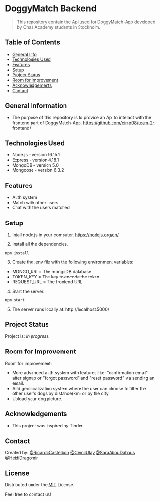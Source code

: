 # DoggyMatch Backend
> This repository contain the Api used for DoggyMatch-App developed by Chas Academy students in Stockholm.

## Table of Contents
* [General Info](#general-information)
* [Technologies Used](#technologies-used)
* [Features](#features)
* [Setup](#setup)
* [Project Status](#project-status)
* [Room for Improvement](#room-for-improvement)
* [Acknowledgements](#acknowledgements)
* [Contact](#contact)
<!-- * [License](#license) -->

## General Information
- The purpose of this repository is to provide an Api to interact with the frontend part of DoggyMatch-App. https://github.com/cimp08/team-2-frontend/

## Technologies Used
- Node.js - version 16.15.1
- Express - version 4.18.1
- MongoDB - version 5.0
- Mongoose - version 6.3.2

## Features
- Auth system
- Match with other users
- Chat with the users matched

## Setup
1. Intall node.js in your computer. https://nodejs.org/en/

2. Install all the dependencies.

```
npm install
```

3. Create the .env file with the following environment variables:
- MONGO_URI = The mongoDB database
- TOKEN_KEY = The key to encode the token
- REQUEST_URL = The frontend URL

4. Start the server. 

```
npm start
```

5. The server runs locally at: http://localhost:5000/

## Project Status
Project is: _in progress_.

## Room for Improvement

Room for improvement:
- More advanced auth system with features like: "confirmation email" after signup or "forgot password" and "reset password" via sending an email.
- Add geolocalization system where the user can choose to filter the other user's dogs by distance(km) or by the city.
- Upload your dog picture.

## Acknowledgements
- This project was inspired by Tinder

## Contact
Created by:
[@RicardoCastelbon](https://github.com/RicardoCastelbon) 
[@CemilUlay](https://github.com/cimp08)
[@SaraAbouDabous](https://github.com/sarz2)
[@HeidiDragomir](https://github.com/HeidiDragomir)

## License

Distributed under the [MIT](https://choosealicense.com/licenses/mit/) License.

Feel free to contact us!

